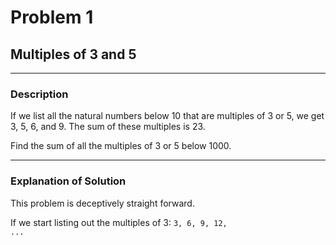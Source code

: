# Problem 1
## Multiples of 3 and 5

---

### Description

If we list all the natural numbers below 10 that are multiples of 3 or 5, we get
3, 5, 6, and 9. The sum of these multiples is 23.

Find the sum of all the multiples of 3 or 5 below 1000.

---

### Explanation of Solution

This problem is deceptively straight forward.

If we start listing out the multiples of 3: <code>3, 6, 9, 12, ...</code>
